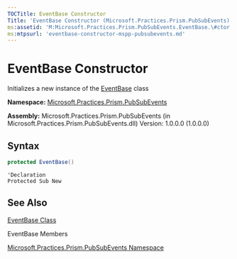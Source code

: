 ```yaml
---
TOCTitle: EventBase Constructor
Title: 'EventBase Constructor (Microsoft.Practices.Prism.PubSubEvents)'
ms:assetid: 'M:Microsoft.Practices.Prism.PubSubEvents.EventBase.\#ctor'
ms:mtpsurl: 'eventbase-constructor-mspp-pubsubevents.md'
---
```


# EventBase Constructor

Initializes a new instance of the [EventBase](/patterns-practices/reference/eventbase-class-mspp-pubsubevents) class

**Namespace:** [Microsoft.Practices.Prism.PubSubEvents](/patterns-practices/reference/mspp-pubsubevents-namespace)

**Assembly:** Microsoft.Practices.Prism.PubSubEvents (in Microsoft.Practices.Prism.PubSubEvents.dll) Version: 1.0.0.0 (1.0.0.0)

## Syntax

```C#
protected EventBase()
```

```VB
'Declaration
Protected Sub New
```

## See Also

[EventBase Class](/patterns-practices/reference/eventbase-class-mspp-pubsubevents)

EventBase Members

[Microsoft.Practices.Prism.PubSubEvents Namespace](/patterns-practices/reference/mspp-pubsubevents-namespace)
